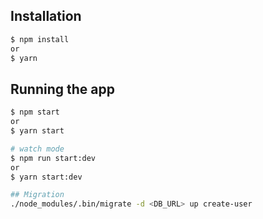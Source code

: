 ## Installation

```bash
$ npm install
or
$ yarn
```

## Running the app

```bash
$ npm start
or
$ yarn start

# watch mode
$ npm run start:dev
or
$ yarn start:dev

## Migration
./node_modules/.bin/migrate -d <DB_URL> up create-user